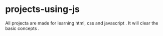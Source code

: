 # projects-using-js
All projecta are made for learning html, css and javascript . It will clear the basic concepts .
